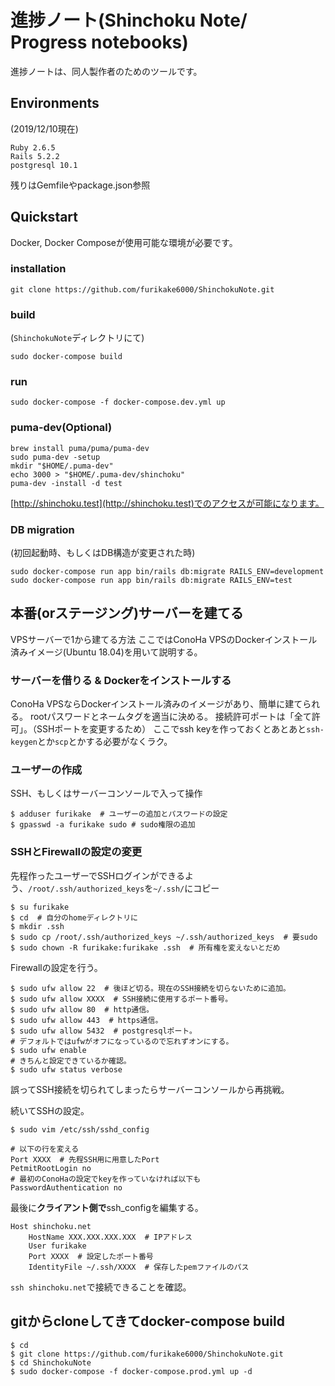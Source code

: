# 進捗ノート(Shinchoku Note/ Progress notebooks)

進捗ノートは、同人製作者のためのツールです。

## Environments

(2019/12/10現在)

```text
Ruby 2.6.5
Rails 5.2.2
postgresql 10.1
```

残りはGemfileやpackage.json参照

## Quickstart

Docker, Docker Composeが使用可能な環境が必要です。

### installation

```shell
git clone https://github.com/furikake6000/ShinchokuNote.git
```

### build

(`ShinchokuNote`ディレクトリにて)

```shell
sudo docker-compose build
```

### run

```shell
sudo docker-compose -f docker-compose.dev.yml up
```

### puma-dev(Optional)

```shell
brew install puma/puma/puma-dev
sudo puma-dev -setup
mkdir "$HOME/.puma-dev"
echo 3000 > "$HOME/.puma-dev/shinchoku"
puma-dev -install -d test
```

[http://shinchoku.test](http://shinchoku.test)でのアクセスが可能になります。

### DB migration

(初回起動時、もしくはDB構造が変更された時)

```shell
sudo docker-compose run app bin/rails db:migrate RAILS_ENV=development
sudo docker-compose run app bin/rails db:migrate RAILS_ENV=test
```

## 本番(orステージング)サーバーを建てる

VPSサーバーで1から建てる方法
ここではConoHa VPSのDockerインストール済みイメージ(Ubuntu 18.04)を用いて説明する。

### サーバーを借りる & Dockerをインストールする

ConoHa VPSならDockerインストール済みのイメージがあり、簡単に建てられる。
rootパスワードとネームタグを適当に決める。
接続許可ポートは「全て許可」。（SSHポートを変更するため）
ここでssh keyを作っておくとあとあと`ssh-keygen`とか`scp`とかする必要がなくラク。

### ユーザーの作成

SSH、もしくはサーバーコンソールで入って操作

```shell
$ adduser furikake  # ユーザーの追加とパスワードの設定
$ gpasswd -a furikake sudo # sudo権限の追加
```

### SSHとFirewallの設定の変更

先程作ったユーザーでSSHログインができるよう、`/root/.ssh/authorized_keys`を`~/.ssh/`にコピー

```shell
$ su furikake
$ cd  # 自分のhomeディレクトリに
$ mkdir .ssh
$ sudo cp /root/.ssh/authorized_keys ~/.ssh/authorized_keys  # 要sudo
$ sudo chown -R furikake:furikake .ssh  # 所有権を変えないとだめ
```

Firewallの設定を行う。

```shell
$ sudo ufw allow 22  # 後ほど切る。現在のSSH接続を切らないために追加。
$ sudo ufw allow XXXX  # SSH接続に使用するポート番号。
$ sudo ufw allow 80  # http通信。
$ sudo ufw allow 443  # https通信。
$ sudo ufw allow 5432  # postgresqlポート。
# デフォルトではufwがオフになっているので忘れずオンにする。
$ sudo ufw enable
# きちんと設定できているか確認。
$ sudo ufw status verbose
```

誤ってSSH接続を切られてしまったらサーバーコンソールから再挑戦。

続いてSSHの設定。

```shell
$ sudo vim /etc/ssh/sshd_config

# 以下の行を変える
Port XXXX  # 先程SSH用に用意したPort
PetmitRootLogin no
# 最初のConoHaの設定でkeyを作っていなければ以下も
PasswordAuthentication no
```

最後に**クライアント側で**ssh_configを編集する。

```text
Host shinchoku.net
    HostName XXX.XXX.XXX.XXX  # IPアドレス
    User furikake
    Port XXXX  # 設定したポート番号
    IdentityFile ~/.ssh/XXXX  # 保存したpemファイルのパス
```

`ssh shinchoku.net`で接続できることを確認。

## gitからcloneしてきてdocker-compose build

```shell
$ cd
$ git clone https://github.com/furikake6000/ShinchokuNote.git
$ cd ShinchokuNote
$ sudo docker-compose -f docker-compose.prod.yml up -d
```
